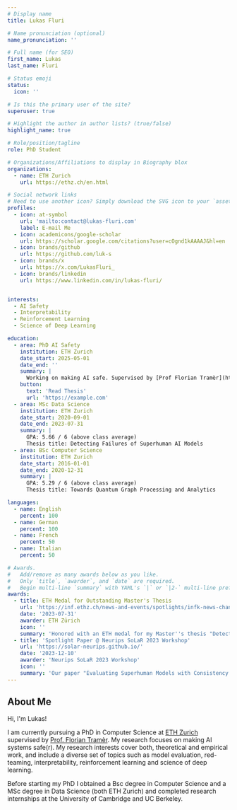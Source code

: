```yaml
---
# Display name
title: Lukas Fluri

# Name pronunciation (optional)
name_pronunciation: ''

# Full name (for SEO)
first_name: Lukas
last_name: Fluri

# Status emoji
status:
  icon: ''

# Is this the primary user of the site?
superuser: true

# Highlight the author in author lists? (true/false)
highlight_name: true

# Role/position/tagline
role: PhD Student

# Organizations/Affiliations to display in Biography blox
organizations:
  - name: ETH Zurich
    url: https://ethz.ch/en.html

# Social network links
# Need to use another icon? Simply download the SVG icon to your `assets/media/icons/` folder.
profiles:
  - icon: at-symbol
    url: 'mailto:contact@lukas-fluri.com'
    label: E-mail Me
  - icon: academicons/google-scholar
    url: https://scholar.google.com/citations?user=cOgnd1kAAAAJ&hl=en
  - icon: brands/github
    url: https://github.com/luk-s
  - icon: brands/x
    url: https://x.com/LukasFluri_
  - icon: brands/linkedin
    url: https://www.linkedin.com/in/lukas-fluri/


interests:
  - AI Safety
  - Interpretability
  - Reinforcement Learning
  - Science of Deep Learning

education:
  - area: PhD AI Safety
    institution: ETH Zurich
    date_start: 2025-05-01
    date_end: ''
    summary: |
      Working on making AI safe. Supervised by [Prof Florian Tramèr](https://floriantramer.com/).
    button:
      text: 'Read Thesis'
      url: 'https://example.com'
  - area: MSc Data Science
    institution: ETH Zurich
    date_start: 2020-09-01
    date_end: 2023-07-31
    summary: |
      GPA: 5.66 / 6 (above class average)
      Thesis title: Detecting Failures of Superhuman AI Models
  - area: BSc Computer Science
    institution: ETH Zurich
    date_start: 2016-01-01
    date_end: 2020-12-31
    summary: |
      GPA: 5.29 / 6 (above class average)
      Thesis title: Towards Quantum Graph Processing and Analytics

languages:
  - name: English
    percent: 100
  - name: German
    percent: 100
  - name: French
    percent: 50
  - name: Italian
    percent: 50

# Awards.
#   Add/remove as many awards below as you like.
#   Only `title`, `awarder`, and `date` are required.
#   Begin multi-line `summary` with YAML's `|` or `|2-` multi-line prefix and indent 2 spaces below.
awards:
  - title: ETH Medal for Outstanding Master's Thesis
    url: 'https://inf.ethz.ch/news-and-events/spotlights/infk-news-channel/2024/02/eth-medals-for-masters-graduates.html'
    date: '2023-07-31'
    awarder: ETH Zürich
    icon: ''
    summary: 'Honored with an ETH medal for my Master''s thesis "Detecting Failures of Superhuman AI Models".'
  - title: 'Spotlight Paper @ Neurips SoLaR 2023 Workshop'
    url: 'https://solar-neurips.github.io/'
    date: '2023-12-10'
    awarder: 'Neurips SoLaR 2023 Workshop'
    icon: ''
    summary: 'Our paper "Evaluating Superhuman Models with Consistency Checks" was accepted as a Spotlight paper.'
---
```


## About Me

Hi, I'm Lukas!

I am currently pursuing a PhD in Computer Science at [ETH Zurich](https://ethz.ch/en.html) supervised by [Prof. Florian Tramèr](https://floriantramer.com/). My research focuses on making AI systems safe(r). My research interests cover both, theoretical and empirical work, and include a diverse set of topics such as model evaluation, red-teaming, interpretability, reinforcement learning and science of deep learning.

Before starting my PhD I obtained a Bsc degree in Computer Science and a MSc degree in Data Science (both ETH Zurich) and completed research internships at the University of Cambridge and UC Berkeley.